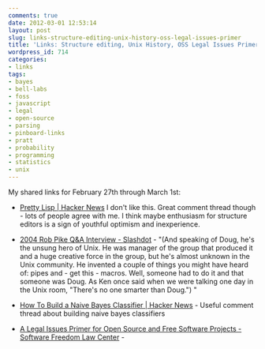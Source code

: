 ```yaml
---
comments: true
date: 2012-03-01 12:53:14
layout: post
slug: links-structure-editing-unix-history-oss-legal-issues-primer
title: 'Links: Structure editing, Unix History, OSS Legal Issues Primer'
wordpress_id: 714
categories:
- links
tags:
- bayes
- bell-labs
- foss
- javascript
- legal
- open-source
- parsing
- pinboard-links
- pratt
- probability
- programming
- statistics
- unix
---
```


My shared links for February 27th through March 1st:






  * [Pretty Lisp | Hacker News](http://news.ycombinator.com/item?id=3649518) I don't like this. Great comment thread though - lots of people agree with me. I think maybe enthusiasm for structure editors is a sign of youthful optimism and inexperience.


  * [2004 Rob Pike Q&A Interview - Slashdot](http://interviews.slashdot.org/story/04/10/18/1153211/rob-pike-responds) - "(And speaking of Doug, he's the unsung hero of Unix. He was manager of the group that produced it and a huge creative force in the group, but he's almost unknown in the Unix community. He invented a couple of things you might have heard of: pipes and - get this - macros. Well, someone had to do it and that someone was Doug. As Ken once said when we were talking one day in the Unix room, "There's no one smarter than Doug.") 
"


  * [How To Build a Naive Bayes Classifier | Hacker News](http://news.ycombinator.com/item?id=3638045) - Useful comment thread about building naive bayes classifiers


  * [A Legal Issues Primer for Open Source and Free Software Projects - Software Freedom Law Center](http://www.softwarefreedom.org/resources/2008/foss-primer.html#x1-130002.5) - 



